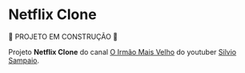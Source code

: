 # Netflix Clone

🚧 PROJETO EM CONSTRUÇÃO 🚧

Projeto **Netflix Clone** do canal [O Irmão Mais Velho](https://www.youtube.com/channel/UC5cfBZHUQpcMvBJDBaX8-jg) do youtuber [Silvio Sampaio](https://github.com/silviosampaio).
